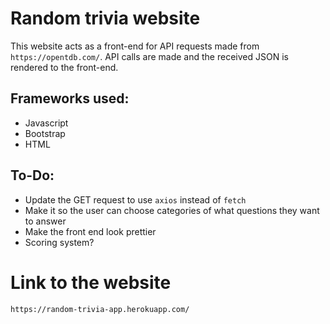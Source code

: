 # Random trivia website
This website acts as a front-end for API requests made from `https://opentdb.com/`. API calls are made and the received JSON is rendered to the front-end. 

## Frameworks used:
- Javascript
- Bootstrap
- HTML

## To-Do: 
- Update the GET request to use `axios` instead of `fetch`
- Make it so the user can choose categories of what questions they want to answer
- Make the front end look prettier 
- Scoring system?

# Link to the website
`https://random-trivia-app.herokuapp.com/`